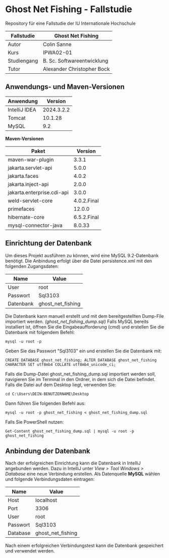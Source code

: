# Ghost Net Fishing - Fallstudie
Repository für eine Fallstudie der IU Internationale Hochschule

| Fallstudie  | Ghost Net Fishing          |
|-------------|----------------------------|
| Autor       | Colin Sanne                |
| Kurs        | IPWA02-01                  |
| Studiengang | B. Sc. Softwareentwicklung |
| Tutor       | Alexander Christopher Bock |

## Anwendungs- und Maven-Versionen

| Anwendung     | Version    |
|---------------|------------|
| IntelliJ IDEA | 2024.3.2.2 |
| Tomcat        | 10.1.28    |
| MySQL         | 9.2        |

**Maven-Versionen**

| Paket                      | Version     |
|----------------------------|-------------|
| maven-war-plugin           | 3.3.1       |
| jakarta.servlet-api        | 5.0.0       |
| jakarta.faces              | 4.0.2       |
| jakarta.inject-api         | 2.0.0       |
| jakarta.enterprise.cdi-api | 3.0.0       |
| weld-servlet-core          | 4.0.2.Final |
| primefaces                 | 12.0.0      |
| hibernate-core             | 6.5.2.Final |
| mysql-connector-java       | 8.0.33      |


## Einrichtung der Datenbank
Um dieses Projekt ausführen zu können, wird eine MySQL 9.2-Datenbank benötigt. 
Die Anbindung erfolgt über die Datei persistence.xml mit den folgenden Zugangsdaten:

| Name      | Value             |
|-----------|-------------------|
| User      | root              |
| Passwort  | Sql3103           |
| Datenbank | ghost_net_fishing |

Die Datenbank kann manuell erstellt und mit dem bereitgestellten Dump-File importiert werden. _(ghost_net_fishing_dump.sql)_
Falls MySQL bereits installiert ist, öffnen Sie die Eingabeaufforderung (cmd) und erstellen Sie die Datenbank mit folgendem Befehl:

`mysql -u root -p`

Geben Sie das Passwort "Sql3103" ein und erstellen Sie die Datenbank mit:

`CREATE DATABASE ghost_net_fishing;
ALTER DATABASE ghost_net_fishing CHARACTER SET utf8mb4 COLLATE utf8mb4_unicode_ci;`

Falls die Dump-Datei ghost_net_fishing_dump.sql importiert werden soll, navigieren Sie im Terminal in den Ordner, in dem sich die Datei befindet. Falls die Datei auf dem Desktop liegt, verwenden Sie:

`cd C:\Users\DEIN-BENUTZERNAME\Desktop`

Dann führen Sie folgenden Befehl aus:

`mysql -u root -p ghost_net_fishing < ghost_net_fishing_dump.sql`

Falls Sie PowerShell nutzen:

`Get-Content ghost_net_fishing_dump.sql | mysql -u root -p ghost_net_fishing`

## Anbindung der Datenbank
Nach der erfolgreichen Einrichtung kann die Datenbank in IntelliJ angebunden werden. 
Dazu in IntelliJ unter _View > Tool Windows > Database_ eine neue Verbindung erstellen. 
Als Datenquelle **MySQL** wählen und folgende Verbindungsdaten eintragen:

| Name     | Value             |
|----------|-------------------|
| Host     | localhost         |
| Port     | 3306              |
| User     | root              |
| Passwort | Sql3103           |
| Database | ghost_net_fishing |

Nach einem erfolgreichen Verbindungstest kann die Datenbank gespeichert und verwendet werden.

